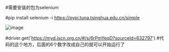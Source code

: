 #需要安装的包为selenium

#pip install selenium -i https://pypi.tuna.tsinghua.edu.cn/simple 



![image](https://github.com/user-attachments/assets/63c62c1d-67ed-4855-b84e-19ef195d47be)

#driver.get('https://myd.iscn.org.cn/#/s/6rPmYeqD?sourceId=632797') #代码的这个地方，后面的6个数字改成自己的就可以开始运行了
